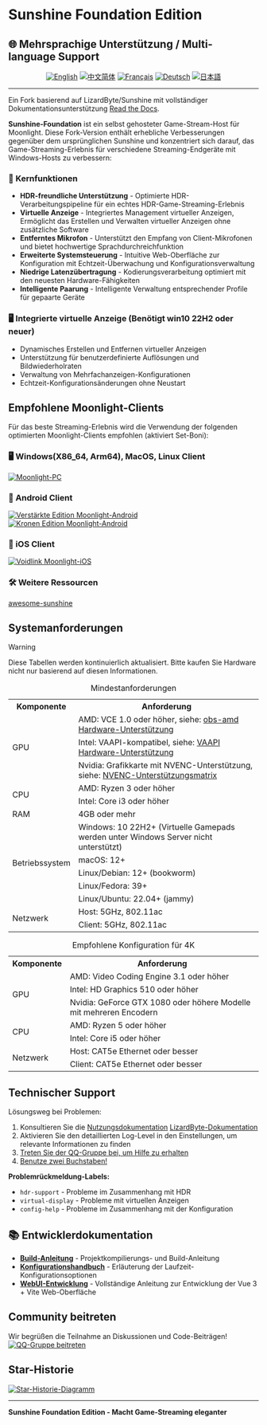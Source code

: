 # Sunshine Foundation Edition

## 🌐 Mehrsprachige Unterstützung / Multi-language Support

<div align="center">

[![English](https://img.shields.io/badge/English-README.en.md-blue?style=for-the-badge)](README.en.md)
[![中文简体](https://img.shields.io/badge/中文简体-README.zh--CN.md-red?style=for-the-badge)](README.md)
[![Français](https://img.shields.io/badge/Français-README.fr.md-green?style=for-the-badge)](README.fr.md)
[![Deutsch](https://img.shields.io/badge/Deutsch-README.de.md-yellow?style=for-the-badge)](README.de.md)
[![日本語](https://img.shields.io/badge/日本語-README.ja.md-purple?style=for-the-badge)](README.ja.md)

</div>

---

Ein Fork basierend auf LizardByte/Sunshine mit vollständiger Dokumentationsunterstützung [Read the Docs](https://docs.qq.com/aio/DSGdQc3htbFJjSFdO?p=YTpMj5JNNdB5hEKJhhqlSB).

**Sunshine-Foundation** ist ein selbst gehosteter Game-Stream-Host für Moonlight. Diese Fork-Version enthält erhebliche Verbesserungen gegenüber dem ursprünglichen Sunshine und konzentriert sich darauf, das Game-Streaming-Erlebnis für verschiedene Streaming-Endgeräte mit Windows-Hosts zu verbessern:

### 🌟 Kernfunktionen
- **HDR-freundliche Unterstützung** - Optimierte HDR-Verarbeitungspipeline für ein echtes HDR-Game-Streaming-Erlebnis
- **Virtuelle Anzeige** - Integriertes Management virtueller Anzeigen, Ermöglicht das Erstellen und Verwalten virtueller Anzeigen ohne zusätzliche Software
- **Entferntes Mikrofon** - Unterstützt den Empfang von Client-Mikrofonen und bietet hochwertige Sprachdurchreichfunktion
- **Erweiterte Systemsteuerung** - Intuitive Web-Oberfläche zur Konfiguration mit Echtzeit-Überwachung und Konfigurationsverwaltung
- **Niedrige Latenzübertragung** - Kodierungsverarbeitung optimiert mit den neuesten Hardware-Fähigkeiten
- **Intelligente Paarung** - Intelligente Verwaltung entsprechender Profile für gepaarte Geräte

### 🖥️ Integrierte virtuelle Anzeige (Benötigt win10 22H2 oder neuer)
- Dynamisches Erstellen und Entfernen virtueller Anzeigen
- Unterstützung für benutzerdefinierte Auflösungen und Bildwiederholraten
- Verwaltung von Mehrfachanzeigen-Konfigurationen
- Echtzeit-Konfigurationsänderungen ohne Neustart


## Empfohlene Moonlight-Clients

Für das beste Streaming-Erlebnis wird die Verwendung der folgenden optimierten Moonlight-Clients empfohlen (aktiviert Set-Boni):

### 🖥️ Windows(X86_64, Arm64), MacOS, Linux Client
[![Moonlight-PC](https://img.shields.io/badge/Moonlight-PC-red?style=for-the-badge&logo=windows)](https://github.com/qiin2333/moonlight-qt)

### 📱 Android Client
[![Verstärkte Edition Moonlight-Android](https://img.shields.io/badge/Verstärkte_Edition-Moonlight--Android-green?style=for-the-badge&logo=android)](https://github.com/qiin2333/moonlight-android/releases/tag/shortcut)
[![Kronen Edition Moonlight-Android](https://img.shields.io/badge/Kronen_Edition-Moonlight--Android-blue?style=for-the-badge&logo=android)](https://github.com/WACrown/moonlight-android)

### 📱 iOS Client
[![Voidlink Moonlight-iOS](https://img.shields.io/badge/Voidlink-Moonlight--iOS-lightgrey?style=for-the-badge&logo=apple)](https://github.com/The-Fried-Fish/VoidLink)


### 🛠️ Weitere Ressourcen
[awesome-sunshine](https://github.com/LizardByte/awesome-sunshine)

## Systemanforderungen


> [!WARNING]
> Diese Tabellen werden kontinuierlich aktualisiert. Bitte kaufen Sie Hardware nicht nur basierend auf diesen Informationen.


<table>
    <caption id="minimum_requirements">Mindestanforderungen</caption>
    <tr>
        <th>Komponente</th>
        <th>Anforderung</th>
    </tr>
    <tr>
        <td rowspan="3">GPU</td>
        <td>AMD: VCE 1.0 oder höher, siehe: <a href="https://github.com/obsproject/obs-amd-encoder/wiki/Hardware-Support">obs-amd Hardware-Unterstützung</a></td>
    </tr>
    <tr>
        <td>Intel: VAAPI-kompatibel, siehe: <a href="https://www.intel.com/content/www/us/en/developer/articles/technical/linuxmedia-vaapi.html">VAAPI Hardware-Unterstützung</a></td>
    </tr>
    <tr>
        <td>Nvidia: Grafikkarte mit NVENC-Unterstützung, siehe: <a href="https://developer.nvidia.com/video-encode-and-decode-gpu-support-matrix-new">NVENC-Unterstützungsmatrix</a></td>
    </tr>
    <tr>
        <td rowspan="2">CPU</td>
        <td>AMD: Ryzen 3 oder höher</td>
    </tr>
    <tr>
        <td>Intel: Core i3 oder höher</td>
    </tr>
    <tr>
        <td>RAM</td>
        <td>4GB oder mehr</td>
    </tr>
    <tr>
        <td rowspan="5">Betriebssystem</td>
        <td>Windows: 10 22H2+ (Virtuelle Gamepads werden unter Windows Server nicht unterstützt)</td>
    </tr>
    <tr>
        <td>macOS: 12+</td>
    </tr>
    <tr>
        <td>Linux/Debian: 12+ (bookworm)</td>
    </tr>
    <tr>
        <td>Linux/Fedora: 39+</td>
    </tr>
    <tr>
        <td>Linux/Ubuntu: 22.04+ (jammy)</td>
    </tr>
    <tr>
        <td rowspan="2">Netzwerk</td>
        <td>Host: 5GHz, 802.11ac</td>
    </tr>
    <tr>
        <td>Client: 5GHz, 802.11ac</td>
    </tr>
</table>

<table>
    <caption id="4k_suggestions">Empfohlene Konfiguration für 4K</caption>
    <tr>
        <th>Komponente</th>
        <th>Anforderung</th>
    </tr>
    <tr>
        <td rowspan="3">GPU</td>
        <td>AMD: Video Coding Engine 3.1 oder höher</td>
    </tr>
    <tr>
        <td>Intel: HD Graphics 510 oder höher</td>
    </tr>
    <tr>
        <td>Nvidia: GeForce GTX 1080 oder höhere Modelle mit mehreren Encodern</td>
    </tr>
    <tr>
        <td rowspan="2">CPU</td>
        <td>AMD: Ryzen 5 oder höher</td>
    </tr>
    <tr>
        <td>Intel: Core i5 oder höher</td>
    </tr>
    <tr>
        <td rowspan="2">Netzwerk</td>
        <td>Host: CAT5e Ethernet oder besser</td>
    </tr>
    <tr>
        <td>Client: CAT5e Ethernet oder besser</td>
    </tr>
</table>

## Technischer Support

Lösungsweg bei Problemen:
1. Konsultieren Sie die [Nutzungsdokumentation](https://docs.qq.com/aio/DSGdQc3htbFJjSFdO?p=YTpMj5JNNdB5hEKJhhqlSB) [LizardByte-Dokumentation](https://docs.lizardbyte.dev/projects/sunshine/latest/)
2. Aktivieren Sie den detaillierten Log-Level in den Einstellungen, um relevante Informationen zu finden
3. [Treten Sie der QQ-Gruppe bei, um Hilfe zu erhalten](https://qm.qq.com/cgi-bin/qm/qr?k=5qnkzSaLIrIaU4FvumftZH_6Hg7fUuLD&jump_from=webapi)
4. [Benutze zwei Buchstaben!](https://uuyc.163.com/)

**Problemrückmeldung-Labels:**
- `hdr-support` - Probleme im Zusammenhang mit HDR
- `virtual-display` - Probleme mit virtuellen Anzeigen
- `config-help` - Probleme im Zusammenhang mit der Konfiguration

## 📚 Entwicklerdokumentation

- **[Build-Anleitung](docs/building.md)** - Projektkompilierungs- und Build-Anleitung
- **[Konfigurationshandbuch](docs/configuration.md)** - Erläuterung der Laufzeit-Konfigurationsoptionen
- **[WebUI-Entwicklung](docs/WEBUI_DEVELOPMENT.md)** - Vollständige Anleitung zur Entwicklung der Vue 3 + Vite Web-Oberfläche

## Community beitreten

Wir begrüßen die Teilnahme an Diskussionen und Code-Beiträgen!
[![QQ-Gruppe beitreten](https://pub.idqqimg.com/wpa/images/group.png 'QQ-Gruppe beitreten')](https://qm.qq.com/cgi-bin/qm/qr?k=WC2PSZ3Q6Hk6j8U_DG9S7522GPtItk0m&jump_from=webapi&authKey=zVDLFrS83s/0Xg3hMbkMeAqI7xoHXaM3sxZIF/u9JW7qO/D8xd0npytVBC2lOS+z)

## Star-Historie

[![Star-Historie-Diagramm](https://api.star-history.com/svg?repos=qiin2333/Sunshine-Foundation&type=Date)](https://www.star-history.com/#qiin2333/Sunshine-Foundation&Date)

---

**Sunshine Foundation Edition - Macht Game-Streaming eleganter**